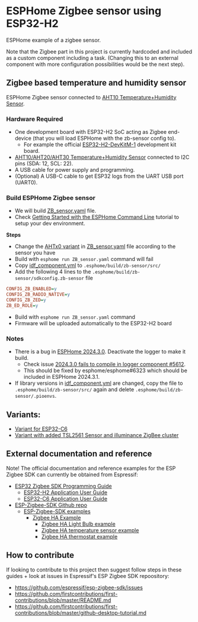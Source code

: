 # ESPHome Zigbee sensor using ESP32-H2

ESPHome example of a zigbee sensor.

Note that the Zigbee part in this project is currently hardcoded and included as a custom component including a task. (Changing this to an external component with more configuration possibilities would be the next step).

## Zigbee based temperature and humidity sensor

ESPHome Zigbee sensor connected to [AHT10 Temperature+Humidity Sensor](https://next.esphome.io/components/sensor/aht10).

### Hardware Required

* One development board with ESP32-H2 SoC acting as Zigbee end-device (that you will load ESPHome with the zb-sensor config to).
  * For example the official [ESP32-H2-DevKitM-1](https://docs.espressif.com/projects/espressif-esp-dev-kits/en/latest/esp32h2/esp32-h2-devkitm-1/user_guide.html) development kit board.
* [AHT10/AHT20/AHT30 Temperature+Humidity Sensor](https://next.esphome.io/components/sensor/aht10) connected to I2C pins (SDA: 12, SCL: 22).
* A USB cable for power supply and programming.
* (Optional) A USB-C cable to get ESP32 logs from the UART USB port (UART0).

### Build ESPHome Zigbee sensor

* We will build [ZB_sensor.yaml](ZB_sensor.yaml) file.
* Check [Getting Started with the ESPHome Command Line](https://esphome.io/guides/getting_started_command_line.html) tutorial to setup your dev environment.

**Steps**
* Change the [AHTx0 variant](https://esphome.io/components/sensor/aht10.html) in [ZB_sensor.yaml](ZB_sensor.yaml) file according to the sensor you have
* Build with `esphome run ZB_sensor.yaml` command will fail
* Copy [idf_component.yml](idf_component.yml) to `.esphome/build/zb-sensor/src/`
* Add the following 4 lines to the `.esphome/build/zb-sensor/sdkconfig.zb-sensor` file
```ini
CONFIG_ZB_ENABLED=y
CONFIG_ZB_RADIO_NATIVE=y
CONFIG_ZB_ZED=y
ZB_ED_ROLE=y
```
* Build with `esphome run ZB_sensor.yaml` command
* Firmware will be uploaded automatically to the ESP32-H2 board

### Notes
* There is a bug in [ESPHome 2024.3.0](https://esphome.io/changelog/2024.3.0.html). Deactivate the logger to make it build.
  * Check issue [2024.3.0 fails to compile in logger component #5612](https://github.com/esphome/issues/issues/5612).
  * This should be fixed by esphome/esphome#6323 which should be included in ESPHome 2024.3.1.
* If library versions in [idf_component.yml](idf_component.yml) are changed, copy the file to `.esphome/build/zb-sensor/src/` again and delete `.esphome/build/zb-sensor/.pioenvs`.

## Variants:
- [Variant for ESP32-C6](https://github.com/lboue/esphome_zb_sensor/blob/ZB_C6_sensor/ZB_C6_sensor.yaml)
- [Variant with added TSL2561 Sensor and illuminance ZigBee cluster](https://github.com/dronix27/esphome_zb_sensor/tree/master)

## External documentation and reference

Note! The official documentation and reference examples for the ESP Zigbee SDK can currently be obtained from Espressif:

 - [ESP32 Zigbee SDK Programming Guide](https://docs.espressif.com/projects/esp-zigbee-sdk/en/latest/esp32/)
   - [ESP32-H2 Application User Guide](https://docs.espressif.com/projects/esp-zigbee-sdk/en/latest/esp32h2/application.html)
   - [ESP32-C6 Application User Guide](https://docs.espressif.com/projects/esp-zigbee-sdk/en/latest/esp32c6/application.html)
- [ESP-Zigbee-SDK Github repo](https://github.com/espressif/esp-zigbee-sdk)
  - [ESP-Zigbee-SDK examples](https://github.com/espressif/esp-zigbee-sdk/tree/main/examples/)
    - [Zigbee HA Example](https://github.com/espressif/esp-zigbee-sdk/tree/main/examples/esp_zigbee_HA_sample)
      - [Zigbee HA Light Bulb example](https://github.com/espressif/esp-zigbee-sdk/tree/main/examples/esp_zigbee_HA_sample/HA_on_off_light)
      - [Zigbee HA temperature sensor example](https://github.com/espressif/esp-zigbee-sdk/tree/main/examples/esp_zigbee_HA_sample/HA_temperature_sensor)
      - [Zigbee HA thermostat example](https://github.com/espressif/esp-zigbee-sdk/tree/main/examples/esp_zigbee_HA_sample/HA_thermostat)

## How to contribute

If looking to contribute to this project then suggest follow steps in these guides + look at issues in Espressif's ESP Zigbee SDK repoository:

- https://github.com/espressif/esp-zigbee-sdk/issues
- https://github.com/firstcontributions/first-contributions/blob/master/README.md
- https://github.com/firstcontributions/first-contributions/blob/master/github-desktop-tutorial.md
